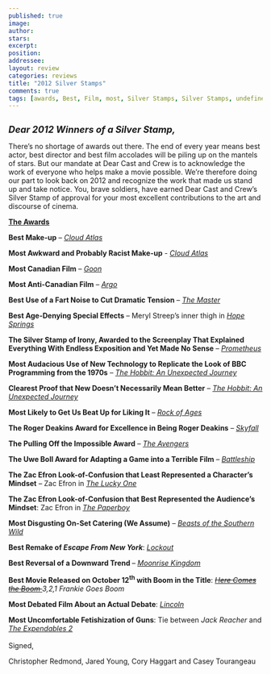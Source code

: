 ```yaml
---
published: true
image:
author: 
stars: 
excerpt: 
position: 
addressee: 
layout: review
categories: reviews
title: "2012 Silver Stamps"
comments: true
tags: [awards, Best, Film, most, Silver Stamps, Silver Stamps, undefined]
---
```

<div><p><span class="full-image-block ssNonEditable"><span><a href="/letters/2012/12/21/2012-silver-stamps.html"><img src="http://static.squarespace.com/static/5005f6bcc4aa41161b33e89e/5329cf1fe4b07c068ebf74de/5329cf1fe4b07c068ebf7774/1356102972653/Silver%20Stamp.jpg" alt="" /></a></span></span></p>
<p><strong><em style="font-size:130%;">Dear 2012 Winners of a Silver Stamp,</em></strong></p>
<p>There&rsquo;s no shortage of awards out there. The end of every year means best actor, best director and best film accolades will be piling up on the mantels of stars. But our mandate at Dear Cast and Crew is to acknowledge the work of everyone who helps make a movie possible. We&rsquo;re therefore doing our part to look back on 2012 and recognize the work that made us stand up and take notice. You, brave soldiers, have earned Dear Cast and Crew&rsquo;s Silver Stamp of approval for your most excellent contributions to the art and discourse of cinema.</p>
<p><span style="text-decoration:underline;"><strong>The Awards</strong></span></p>
<p><strong>Best Make-up</strong> &ndash; <a href="/letters/2012/9/10/cloud-atlas.html"><em>Cloud Atlas</em></a></p>
<p><strong> </strong></p>
<p><strong>Most Awkward and Probably Racist Make-up</strong> - <a href="/letters/2012/9/10/cloud-atlas.html"><em>Cloud Atlas</em></a></p>
<p><strong>Most Canadian Film</strong> &ndash; <a href="/letters/2012/4/2/goon.html"><em>Goon</em></a></p>
<p><strong>Most Anti-Canadian Film</strong> <em>&ndash; <a href="/letters/2012/10/15/argo.html">Argo</a></em></p>
<p><strong>Best Use of a Fart Noise to Cut Dramatic Tension</strong> &ndash; <a href="/letters/2012/10/9/the-master.html"><em>The Master</em></a></p>
<p><strong>Best Age-Denying Special Effects</strong> &ndash; Meryl Streep&rsquo;s inner thigh in <a href="/letters/2012/8/9/hope-springs.html"><em>Hope Springs</em></a></p>
<p><strong>The Silver Stamp of Irony, Awarded to the Screenplay That Explained Everything With Endless Exposition and Yet Made No Sense</strong> &ndash; <a href="/letters/2012/6/12/prometheus.html"><em>Prometheus</em></a></p>
<p><strong>Most Audacious Use of New Technology to Replicate the Look of BBC Programming from the 1970s</strong> &ndash; <em><a href="/letters/2012/12/14/the-hobbit-an-unexpected-journey.html">The Hobbit: An Unexpected Journey</a><br /></em></p>
<p><strong>Clearest Proof that New Doesn&rsquo;t Necessarily Mean Better</strong> &ndash; <em><a href="/letters/2012/12/14/the-hobbit-an-unexpected-journey.html">The Hobbit: An Unexpected Journey</a><br /></em></p>
<p><strong>Most Likely to Get Us Beat Up for Liking It</strong> &ndash; <a href="/letters/2012/6/15/rock-of-ages.html"><em>Rock of Ages</em></a></p>
<p><strong>The Roger Deakins Award for Excellence in Being Roger Deakins</strong> &ndash; <a href="/letters/2012/11/9/skyfall.html"><em>Skyfall</em></a></p>
<p><strong>The Pulling Off the Impossible Award</strong> &ndash; <a href="/letters/2012/5/10/the-avengers.html"><em>The Avengers</em></a></p>
<p><strong>The Uwe Boll Award for Adapting a Game into a Terrible Film</strong> &ndash; <a href="/letters/2012/5/18/battleship.html"><em>Battleship</em></a></p>
<p><strong>The Zac Efron Look-of-Confusion that Least Represented a Character&rsquo;s Mindset</strong> &ndash; Zac Efron in <a href="/letters/2012/4/26/the-lucky-one.html"><em>The Lucky One</em></a></p>
<p><strong>The Zac Efron Look-of-Confusion that Best Represented the Audience&rsquo;s Mindset</strong>: Zac Efron in <a href="/letters/2012/10/26/the-paperboy.html"><em>The Paperboy</em></a></p>
<p><strong>Most Disgusting On-Set Catering (We Assume)</strong> &ndash; <a href="/letters/2012/8/8/beasts-of-the-southern-wild.html"><em>Beasts of the Southern Wild</em></a></p>
<p><strong>Best Remake of <em>Escape From New York</em></strong>: <a href="/letters/2012/4/16/lockout.html"><em>Lockout</em></a></p>
<p><strong> </strong></p>
<p><strong>Best Reversal of a Downward Trend </strong>&ndash; <a href="/letters/2012/7/12/moonrise-kingdom.html"><em>Moonrise Kingdom</em></a></p>
<p><strong>Best Movie Released on October 12<sup>th</sup> with Boom in the Title</strong>: <em><a href="/letters/2012/10/12/here-comes-the-boom.html"><span style="text-decoration:line-through;">Here Comes the Boom </span></a> 3,2,1 Frankie Goes Boom</em></p>
<p><strong>Most Debated Film About an Actual Debate</strong>: <a href="/letters/2012/11/16/lincoln.html"><em>Lincoln</em></a></p>
<p><strong>Most Uncomfortable Fetishization of Guns</strong>: Tie between <em>Jack Reacher </em>and <a href="/letters/2012/8/22/the-expendables-2.html"><em>The Expendables 2</em></a><br /> <br />Signed,</p>
<p>Christopher Redmond, Jared Young, Cory Haggart and Casey Tourangeau</p></div>
